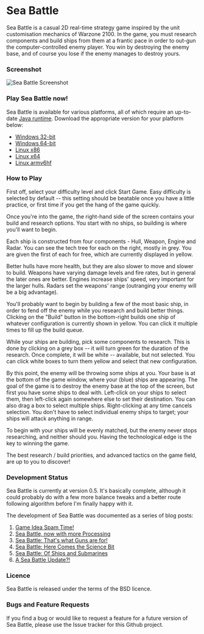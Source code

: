 Sea Battle
==========

Sea Battle is a casual 2D real-time strategy game inspired by the unit customisation mechanics of Warzone 2100.  In the game, you must research components and build ships from them at a frantic pace in order to out-gun the computer-controlled enemy player.  You win by destroying the enemy base, and of course you lose if the enemy manages to destroy yours.

### Screenshot

![Sea Battle Screenshot](http://ianrenton.com/software/seabattle-screenshot.png)

### Play Sea Battle now!

Sea Battle is available for various platforms, all of which require an up-to-date [Java runtime](http://java.com). Download the appropriate version for your platform below:

  * [Windows 32-bit](https://github.com/ianrenton/SeaBattle/files/702957/SeaBattle-win32.zip)
  * [Windows 64-bit](https://github.com/ianrenton/SeaBattle/files/702956/SeaBattle-win64.zip)
  * [Linux x86](https://github.com/ianrenton/SeaBattle/files/702953/SeaBattle-linux32.zip)
  * [Linux x64](https://github.com/ianrenton/SeaBattle/files/702954/SeaBattle-linux64.zip)
  * [Linux armv6hf](https://github.com/ianrenton/SeaBattle/files/702955/SeaBattle-linuxarm6.zip)

### How to Play

First off, select your difficulty level and click Start Game. Easy difficulty is selected by default -- this setting should be beatable once you have a little practice, or first time if you get the hang of the game quickly.

Once you're into the game, the right-hand side of the screen contains your build and research options.  You start with no ships, so building is where you'll want to begin.

Each ship is constructed from four components - Hull, Weapon, Engine and Radar.  You can see the tech tree for each on the right, mostly in grey.  You are given the first of each for free, which are currently displayed in yellow.

Better hulls have more health, but they are also slower to move and slower to build.  Weapons have varying damage levels and fire rates, but in general the later ones are better.  Engines increase ships' speed, very important for the larger hulls.  Radars set the weapons' range (outranging your enemy will be a big advantage).

You'll probably want to begin by building a few of the most basic ship, in order to fend off the enemy while you research and build better things.  Clicking on the "Build" button in the bottom-right builds one ship of whatever configuration is currently shown in yellow.  You can click it multiple times to fill up the build queue.

While your ships are building, pick some components to research.  This is done by clicking on a grey box -- it will turn green for the duration of the research.  Once complete, it will be white -- available, but not selected.  You can click white boxes to turn them yellow and select that new configuration.

By this point, the enemy will be throwing some ships at you.  Your base is at the bottom of the game window, where your (blue) ships are appearing.  The goal of the game is to destroy the enemy base at the top of the screen, but first you have some ships to deal with.  Left-click on your ships to select them, then left-click again somewhere else to set their destination.  You can also drag a box to select multiple ships.  Right-clicking at any time cancels selection. You don't have to select individual enemy ships to target; your ships will attack anything in range.

To begin with your ships will be evenly matched, but the enemy never stops researching, and neither should you.  Having the technological edge is the key to winning the game.

The best research / build priorities, and advanced tactics on the game field, are up to you to discover!

### Development Status

Sea Battle is currently at version 0.5. It's basically complete, although it could probably do with a few more balance tweaks and a better route following algorithm before I'm finally happy with it.

The development of Sea Battle was documented as a series of blog posts:

1. [Game Idea Spam Time!](http://ianrenton.com/blog/game-idea-spam-time/)
2. [Sea Battle, now with more Processing](https://ianrenton.com/blog/sea-battle-now-with-more-processing/)
3. [Sea Battle: That's what Guns are for!](http://ianrenton.com/blog/sea-battle-thats-what-guns-are-for/)
4. [Sea Battle: Here Comes the Science Bit](http://ianrenton.com/blog/sea-battle-here-comes-the-science-bit/)
5. [Sea Battle: Of Ships and Submarines](https://ianrenton.com/blog/sea-battle-of-ships-and-submarines/)
6. [A Sea Battle Update?!](https://ianrenton.com/blog/a-sea-battle-update/)

### Licence

Sea Battle is released under the terms of the BSD licence.

### Bugs and Feature Requests

If you find a bug or would like to request a feature for a future version of Sea Battle, please use the Issue tracker for this Github project.
